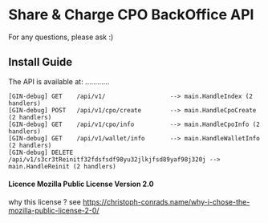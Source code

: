 # Share & Charge CPO BackOffice API

For any questions, please ask :)

## Install Guide

The API is available at: ............


~~~~
[GIN-debug] GET    /api/v1/                  --> main.HandleIndex (2 handlers)
[GIN-debug] POST   /api/v1/cpo/create        --> main.HandleCpoCreate (2 handlers)
[GIN-debug] GET    /api/v1/cpo/info          --> main.HandleCpoInfo (2 handlers)
[GIN-debug] GET    /api/v1/wallet/info       --> main.HandleWalletInfo (2 handlers)
[GIN-debug] DELETE /api/v1/s3cr3tReinitf32fdsfsdf98yu32jlkjfsd89yaf98j320j --> main.HandleReinit (2 handlers)
~~~~


#### Licence Mozilla Public License Version 2.0

why this license ? see https://christoph-conrads.name/why-i-chose-the-mozilla-public-license-2-0/
